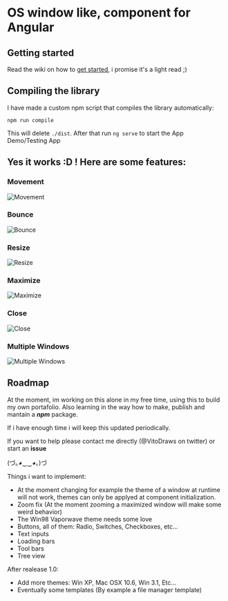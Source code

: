 # OS window like, component for Angular

## Getting started

Read the wiki on how to [get started](https://github.com/santinobch/os-window-angular/wiki/Getting-Started), i promise it's a light read ;)

## Compiling the library

I have made a custom npm script that compiles the library automatically: 

```npm run compile```

This will delete `./dist`. After that run `ng serve` to start the App Demo/Testing App

## Yes it works :D ! Here are some features:

### Movement

![Movement](https://imgur.com/b82u1rS.gif)

### Bounce

![Bounce](https://imgur.com/U9LVqQa.gif)

### Resize

![Resize](https://imgur.com/uiC5B74.gif)

### Maximize

![Maximize](https://imgur.com/una0RIr.gif)

### Close

![Close](https://imgur.com/LXcAj0B.gif)

### Multiple Windows

![Multiple Windows](https://imgur.com/UYRctFE.gif)

## Roadmap

At the moment, im working on this alone in my free time, using this to build my own portafolio. Also learning in the way how to make, publish and mantain a ***npm*** package.

If i have enough time i will keep this updated periodically. 

If you want to help please contact me directly (@VitoDraws on twitter) or start an **issue**  

(づ｡◕‿‿◕｡)づ

Things i want to implement:

- At the moment changing for example the theme of a window at runtime will not work, themes can only be applyed at component initialization.
- Zoom fix (At the moment zooming a maximized window will make some weird behavior)
- The Win98 Vaporwave theme needs some love
- Buttons, all of them: Radio, Switches, Checkboxes, etc...
- Text inputs
- Loading bars
- Tool bars
- Tree view

After realease 1.0:

- Add more themes: Win XP, Mac OSX 10.6, Win 3.1, Etc... 
- Eventually some templates (By example a file manager template)